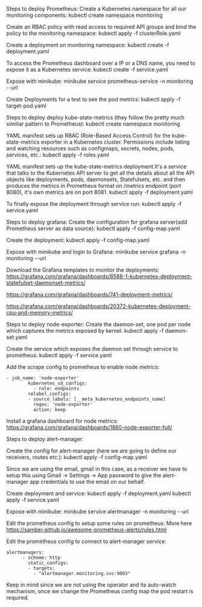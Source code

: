 Steps to deploy Prometheus:
Create a Kubernetes namespace for all our monitoring components:
kubectl create namespace monitoring

Create an RBAC policy with read access to required API groups and bind the policy to the monitoring namespace:
kubectl apply -f clusterRole.yaml

Create a deployment on monitoring namespace:
kubectl create  -f deployment.yaml 

To access the Prometheus dashboard over a IP or a DNS name, you need to expose it as a Kubernetes service:
kubectl create  -f service.yaml 

Expose with minikube:
minikube service prometheus-service -n monitoring --url

Create Deployments for a test to see the pod metrics:
kubectl apply -f target-pod.yaml



Steps to deploy deploy kube-state-metrics (they follow the pretty much similiar pattern to Prometheus):
kubectl create namespace monitoring

YAML manifest sets up RBAC (Role-Based Access Control) for the kube-state-metrics exporter in a Kubernetes cluster. 
Permissions include listing and watching resources such as configmaps, secrets, nodes, pods, services, etc.:
kubectl apply -f roles.yaml

YAML manifest sets up the kube-state-metrics deployment.It's a service that talks to the Kubernetes API server to get all the details about all the API objects like deployments, pods, daemonsets, Statefulsets, etc. and then produces the metrics in Prometheus format on /metrics endpoint (port 8080), it's own metrics are on port 8081.
kubectl apply -f deployment.yaml

To finally expose the deployment through service run:
kubectl apply -f service.yaml


Steps to deploy grafana:
Create the configuration for grafana server(add Prometheus server as data source):
kubectl apply -f config-map.yaml

Create the deployment:
kubectl apply -f config-map.yaml

Expose with minikube and login to Grafana:
minikube service grafana -n monitoring --url

Download the Grafana templates to monitor the deployments:
https://grafana.com/grafana/dashboards/8588-1-kubernetes-deployment-statefulset-daemonset-metrics/

https://grafana.com/grafana/dashboards/741-deployment-metrics/

https://grafana.com/grafana/dashboards/20372-kubernetes-deployment-cpu-and-memory-metrics/



Steps to deploy node-exporter:
Create the daemon-set, one pod per node which captures the metrics exposed by kernel.
kubectl apply -f daemon-set.yaml

Create the service which exposes the daemon set through service to prometheus:
kubectl apply -f service.yaml

Add the scrape config to prometheus to enable node metrics:
```
- job_name: 'node-exporter'
        kubernetes_sd_configs:
          - role: endpoints
        relabel_configs:
        - source_labels: [__meta_kubernetes_endpoints_name]
          regex: 'node-exporter'
          action: keep
```

Install a grafana dashboard for node metrics:
https://grafana.com/grafana/dashboards/1860-node-exporter-full/





Steps to deploy alert-manager:

Create the config for alert-manager (here we are going to define our receivers, routes etc.):
kubectl apply -f config-map.yaml

Since we are using the email, gmail in this case, as a receiver we have to setup this using Gmail -> Settings -> App password to give the alert-manager app credentials to use the email on our behalf.

Create deployment and service:
kubectl apply -f deployment.yaml
kubectl apply -f service.yaml

Expose with minikube:
minikube service alertmanager -n monitoring --url

Edit the prometheus config to setup some rules on prometheus:
More here https://samber.github.io/awesome-prometheus-alerts/rules.html

Edit the prometheus config to connect to alert-manager service:
```
alertmanagers:
      - scheme: http
        static_configs:
        - targets:
          - "alertmanager.monitoring.svc:9093"
```
Keep in mind since we are not using the operator and its auto-watch mechanism, once we change the Prometheus config map the pod restart is required.





